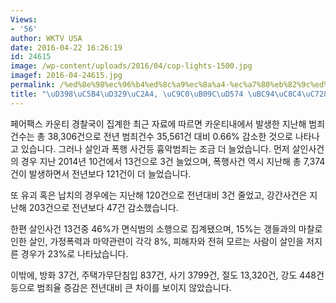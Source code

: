 ```yaml
---
Views:
- '56'
author: WKTV USA
date: 2016-04-22 16:26:19
id: 24615
image: /wp-content/uploads/2016/04/cop-lights-1500.jpg
imagef: 2016-04-24615.jpg
permalink: /%ed%8e%98%ec%96%b4%ed%8c%a9%ec%8a%a4-%ec%a7%80%eb%82%9c%ed%95%b4-%eb%b2%94%ec%a3%84%ec%9c%a8-%ea%b0%90%ec%86%8c/
title: "\uD398\uC5B4\uD329\uC2A4, \uC9C0\uB09C\uD574 \uBC94\uC8C4\uC728 \uAC10\uC18C"
---
```


페어팩스 카운티 경찰국이 집계한 최근 자료에 따르면 카운티내에서 발생한 지난해 범죄건수는 총 38,306건으로 전년 범죄건수 35,561건 대비 0.66% 감소한 것으로 나타나고 있습니다. 그러나 살인과 폭행 사건등 흉악범죄는 조금 더 늘었습니다. 먼저 살인사건의 경우 지난 2014년 10건에서 13건으로 3건 늘었으며, 폭행사건 역시 지난해 총 7,374건이 발생하면서 전년보다 121건이 더 늘었습니다.

또 유괴 혹은 납치의 경우에는 지난해 120건으로 전년대비 3건 줄었고, 강간사건은 지난해 203건으로 전년보다 47건 감소했습니다.

한편 살인사건 13건중 46%가 면식범의 소행으로 집계됐으며, 15%는 갱들과의 마찰로 인한 살인, 가정폭력과 마약관련이 각각 8%, 피해자와 전혀 모르는 사람이 살인을 저지른 경우가 23%로 나타났습니다.

이밖에, 방화 37건, 주택가무단침입 837건, 사기 3799건, 절도 13,320건, 강도 448건등으로 범죄율 증감은 전년대비 큰 차이를 보이지 않았습니다.

&nbsp;

&nbsp;

&nbsp;

&nbsp;